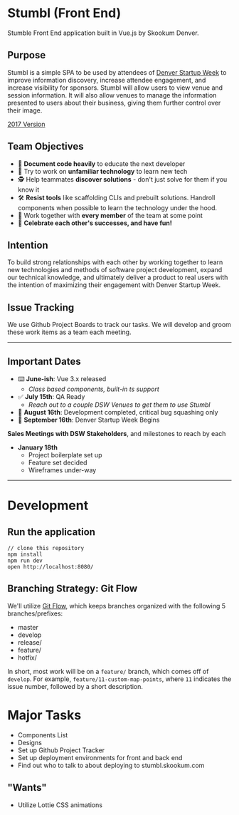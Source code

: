 # Stumbl (Front End)

Stumble Front End application built in Vue.js by Skookum Denver.

## Purpose

Stumbl is a simple SPA to be used by attendees of [Denver Startup Week](https://www.denverstartupweek.org/) to improve information discovery, increase attendee engagement, and increase visibility for sponsors.  Stumbl will allow users to view venue and session information.  It will also allow venues to manage the information presented to users about their business, giving them further control over their image.

[2017 Version](https://stmbl.herokuapp.com)

## Team Objectives

* 📝 **Document code heavily** to educate the next developer
* 🤔 Try to work on **unfamiliar technology** to learn new tech
* 🕵️‍ Help teammates **discover solutions** - don't just solve for them if you know it
* 🛠 **Resist tools** like scaffolding CLIs and prebuilt solutions.  Handroll components when possible to learn the technology under the hood.
* 👯‍ Work together with **every member** of the team at some point
* 🎉 **Celebrate each other's successes, and have fun!**

## Intention

To build strong relationships with each other by working together to learn new technologies and methods of software project development, expand our technical knowledge, and ultimately deliver a product to real users with the intention of maximizing their engagement with Denver Startup Week.

## Issue Tracking

We use Github Project Boards to track our tasks.  We will develop and groom these work items as a team each meeting.

-----

## Important Dates

* ⌨️ **June-ish**: Vue 3.x released
  * *Class based components, built-in ts support*
* ✅ **July 15th**: QA Ready
  * *Reach out to a couple DSW Venues to get them to use Stumbl*
* 🚀 **August 16th**: Development completed, critical bug squashing only
* 🎉 **September 16th**: Denver Startup Week Begins

**Sales Meetings with DSW Stakeholders**, and milestones to reach by each

* **January 18th**
  * Project boilerplate set up
  * Feature set decided
  * Wireframes under-way

----- 

# Development

## Run the application

```
// clone this repository
npm install
npm run dev
open http://localhost:8080/
```

## Branching Strategy: Git Flow

We'll utilize [Git Flow](https://danielkummer.github.io/git-flow-cheatsheet/), which keeps branches organized with the following 5 branches/prefixes:

* master
* develop
* release/
* feature/
* hotfix/

In short, most work will be on a `feature/` branch, which comes off of `develop`.  For example, `feature/11-custom-map-points`, where `11` indicates the issue number, followed by a short description.

# Major Tasks

* Components List
* Designs
* Set up Github Project Tracker
* Set up deployment environments for front and back end
* Find out who to talk to about deploying to stumbl.skookum.com

## "Wants"

* Utilize Lottie CSS animations
